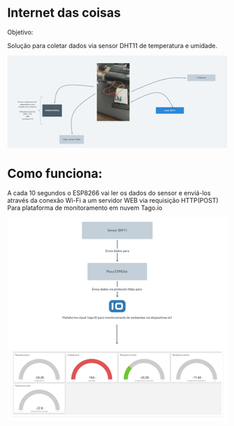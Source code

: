 # Internet das coisas

Objetivo:

  Solução para coletar dados via sensor DHT11 de temperatura e umidade.

![Fluxo](/fluxo.PNG)

# Como funciona:

A cada 10 segundos o ESP8266 vai ler os dados do sensor e enviá-los 
através da conexão Wi-Fi a um servidor WEB via requisição HTTP(POST) Para
plataforma de monitoramento em nuvem Tago.io

![Fluxo](/img.png)





  


